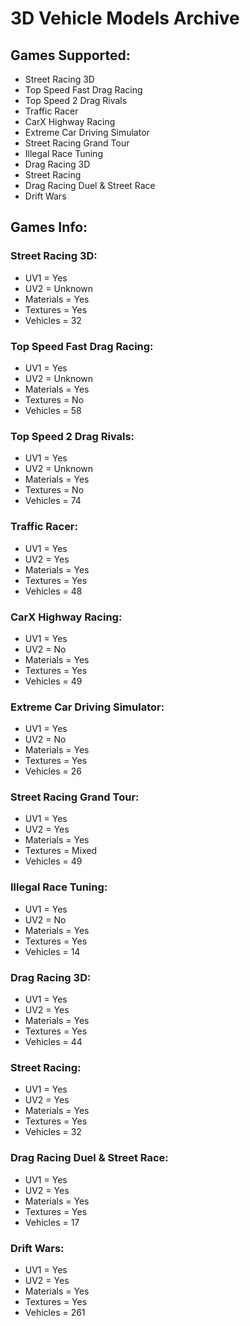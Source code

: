 # 3D Vehicle Models Archive

## Games Supported:
- Street Racing 3D
- Top Speed Fast Drag Racing
- Top Speed 2 Drag Rivals
- Traffic Racer
- CarX Highway Racing
- Extreme Car Driving Simulator
- Street Racing Grand Tour
- Illegal Race Tuning
- Drag Racing 3D
- Street Racing
- Drag Racing Duel & Street Race
- Drift Wars

## Games Info:

### Street Racing 3D:
- UV1 = Yes
- UV2 = Unknown
- Materials = Yes
- Textures = Yes
- Vehicles = 32

### Top Speed Fast Drag Racing:
- UV1 = Yes
- UV2 = Unknown
- Materials = Yes
- Textures = No
- Vehicles = 58

### Top Speed 2 Drag Rivals:
- UV1 = Yes
- UV2 = Unknown
- Materials = Yes
- Textures = No
- Vehicles = 74

### Traffic Racer:
- UV1 = Yes
- UV2 = Yes
- Materials = Yes
- Textures = Yes
- Vehicles = 48

### CarX Highway Racing:
- UV1 = Yes
- UV2 = No
- Materials = Yes
- Textures = Yes
- Vehicles = 49

### Extreme Car Driving Simulator:
- UV1 = Yes
- UV2 = No
- Materials = Yes
- Textures = Yes
- Vehicles = 26

### Street Racing Grand Tour:
- UV1 = Yes
- UV2 = Yes
- Materials = Yes
- Textures = Mixed
- Vehicles = 49

### Illegal Race Tuning:
- UV1 = Yes
- UV2 = No
- Materials = Yes
- Textures = Yes
- Vehicles = 14

### Drag Racing 3D:
- UV1 = Yes
- UV2 = Yes
- Materials = Yes
- Textures = Yes
- Vehicles = 44

### Street Racing:
- UV1 = Yes
- UV2 = Yes
- Materials = Yes
- Textures = Yes
- Vehicles = 32

### Drag Racing Duel & Street Race:
- UV1 = Yes
- UV2 = Yes
- Materials = Yes
- Textures = Yes
- Vehicles = 17

### Drift Wars:
- UV1 = Yes
- UV2 = Yes
- Materials = Yes
- Textures = Yes
- Vehicles = 261